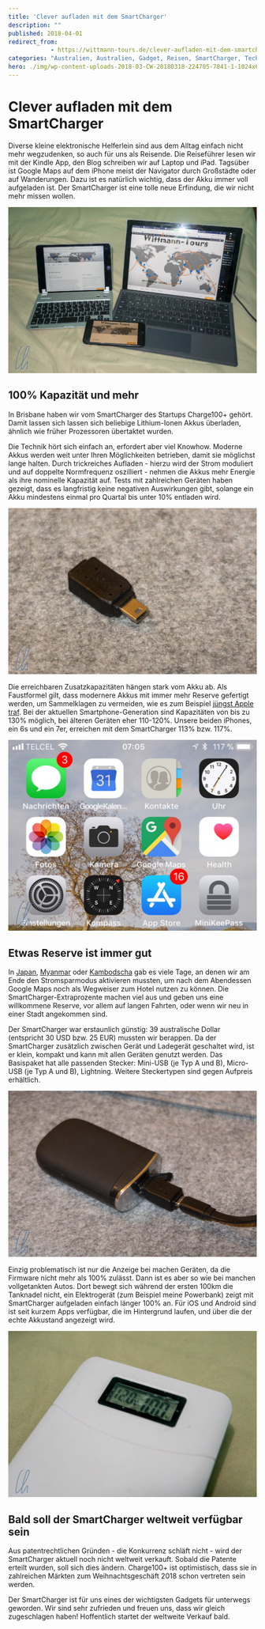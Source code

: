 ```yaml
---
title: 'Clever aufladen mit dem SmartCharger'
description: ""
published: 2018-04-01
redirect_from: 
            - https://wittmann-tours.de/clever-aufladen-mit-dem-smartcharger/
categories: "Australien, Australien, Gadget, Reisen, SmartCharger, Technologie"
hero: ./img/wp-content-uploads-2018-03-CW-20180318-224705-7841-1-1024x683.jpg
---
```

# Clever aufladen mit dem SmartCharger

Diverse kleine elektronische Helferlein sind aus dem Alltag einfach nicht mehr wegzudenken, so auch für uns als Reisende. Die Reiseführer lesen wir mit der Kindle App, den Blog schreiben wir auf Laptop und iPad. Tagsüber ist Google Maps auf dem iPhone meist der Navigator durch Großstädte oder auf Wanderungen. Dazu ist es natürlich wichtig, dass der Akku immer voll aufgeladen ist. Der SmartCharger ist eine tolle neue Erfindung, die wir nicht mehr missen wollen.

![Unsere elektronischen Helferlein](./img/wp-content-uploads-2018-03-CW-20180318-224705-7841-1-1024x683.jpg)

<!--more-->

## 100% Kapazität und mehr

In Brisbane haben wir vom SmartCharger des Startups Charge100+ gehört. Damit lassen sich lassen sich beliebige Lithium-Ionen Akkus überladen, ähnlich wie früher Prozessoren übertaktet wurden.

Die Technik hört sich einfach an, erfordert aber viel Knowhow. Moderne Akkus werden weit unter Ihren Möglichkeiten betrieben, damit sie möglichst lange halten. Durch trickreiches Aufladen - hierzu wird der Strom moduliert und auf doppelte Normfrequenz oszilliert - nehmen die Akkus mehr Energie als ihre nominelle Kapazität auf. Tests mit zahlreichen Geräten haben gezeigt, dass es langfristig keine negativen Auswirkungen gibt, solange ein Akku mindestens einmal pro Quartal bis unter 10% entladen wird.

![Klein und handlich, der Smart Charger, hier für für Mini-USB-Geräte](./img/wp-content-uploads-2018-03-CW-20180322-194833-8038-1-1024x683.jpg)

Die erreichbaren Zusatzkapazitäten hängen stark vom Akku ab. Als Faustformel gilt, dass modernere Akkus mit immer mehr Reserve gefertigt werden, um Sammelklagen zu vermeiden, wie es zum Beispiel [jüngst Apple traf](https://www.heise.de/mac-and-i/meldung/iPhone-Drosselung-wegen-altem-Akku-Klage-Tsunami-gegen-Apple-3936050.html). Bei der aktuellen Smartphone-Generation sind Kapazitäten von bis zu 130% möglich, bei älteren Geräten eher 110-120%. Unsere beiden iPhones, ein 6s und ein 7er, erreichen mit dem SmartCharger 113% bzw. 117%.

![Voll aufgeladen auf 117%](./img/wp-content-uploads-2018-03-IMG-2022-Edit-1-1024x785.jpg)

## Etwas Reserve ist immer gut

In [Japan](http://wittmann-tours.de/category/asien/japan/), [Myanmar](http://wittmann-tours.de/category/asien/myanmar/) oder [Kambodscha](http://wittmann-tours.de/category/asien/kambodscha/) gab es viele Tage, an denen wir am Ende den Stromsparmodus aktivieren mussten, um nach dem Abendessen Google Maps noch als Wegweiser zum Hotel nutzen zu können. Die SmartCharger-Extraprozente machen viel aus und geben uns eine willkommene Reserve, vor allem auf langen Fahrten, oder wenn wir neu in einer Stadt angekommen sind.

Der SmartCharger war erstaunlich günstig: 39 australische Dollar (entspricht 30 USD bzw. 25 EUR) mussten wir berappen. Da der SmartCharger zusätzlich zwischen Gerät und Ladegerät geschaltet wird, ist er klein, kompakt und kann mit allen Geräten genutzt werden. Das Basispaket hat alle passenden Stecker: Mini-USB (je Typ A und B), Micro-USB (je Typ A und B), Lightning. Weitere Steckertypen sind gegen Aufpreis erhältlich.

![Das GPS wird mit dem SmartCharger aufgeladen](./img/wp-content-uploads-2018-03-CW-20180322-195006-8040-1-1024x683.jpg)

Einzig problematisch ist nur die Anzeige bei machen Geräten, da die Firmware nicht mehr als 100% zulässt. Dann ist es aber so wie bei manchen vollgetankten Autos. Dort bewegt sich während der ersten 100km die Tanknadel nicht, ein Elektrogerät (zum Beispiel meine Powerbank) zeigt mit SmartCharger aufgeladen einfach länger 100% an. Für iOS und Android sind ist seit kurzem Apps verfügbar, die im Hintergrund laufen, und über die der echte Akkustand angezeigt wird.

![Obwohl mehr drin ist: Trotz SmartCharger zeigt die Powerbank maximal 100% an](./img/wp-content-uploads-2018-03-CW-20180318-224315-7838-1-1024x683.jpg)

## Bald soll der SmartCharger weltweit verfügbar sein

Aus patentrechtlichen Gründen - die Konkurrenz schläft nicht - wird der SmartCharger aktuell noch nicht weltweit verkauft. Sobald die Patente erteilt wurden, soll sich dies ändern. Charge100+ ist optimistisch, dass sie in zahlreichen Märkten zum Weihnachtsgeschäft 2018 schon vertreten sein werden.

Der SmartCharger ist für uns eines der wichtigsten Gadgets für unterwegs geworden. Wir sind sehr zufrieden und freuen uns, dass wir gleich zugeschlagen haben! Hoffentlich startet der weltweite Verkauf bald.
